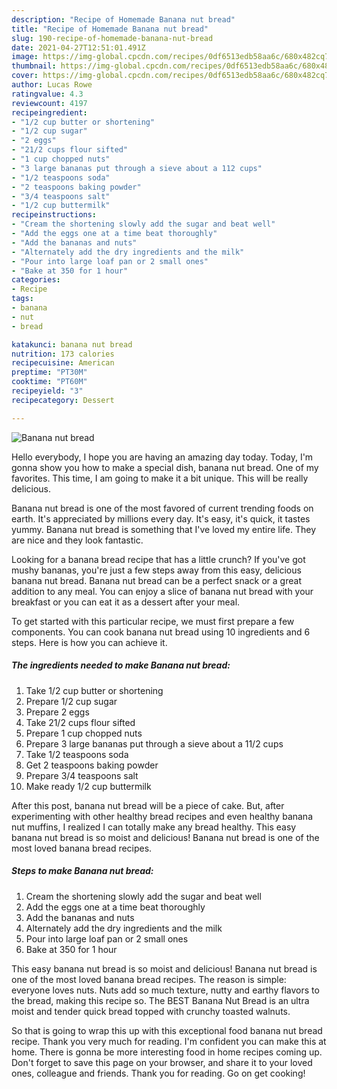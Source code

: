```yaml
---
description: "Recipe of Homemade Banana nut bread"
title: "Recipe of Homemade Banana nut bread"
slug: 190-recipe-of-homemade-banana-nut-bread
date: 2021-04-27T12:51:01.491Z
image: https://img-global.cpcdn.com/recipes/0df6513edb58aa6c/680x482cq70/banana-nut-bread-recipe-main-photo.jpg
thumbnail: https://img-global.cpcdn.com/recipes/0df6513edb58aa6c/680x482cq70/banana-nut-bread-recipe-main-photo.jpg
cover: https://img-global.cpcdn.com/recipes/0df6513edb58aa6c/680x482cq70/banana-nut-bread-recipe-main-photo.jpg
author: Lucas Rowe
ratingvalue: 4.3
reviewcount: 4197
recipeingredient:
- "1/2 cup butter or shortening"
- "1/2 cup sugar"
- "2 eggs"
- "21/2 cups flour sifted"
- "1 cup chopped nuts"
- "3 large bananas put through a sieve about a 112 cups"
- "1/2 teaspoons soda"
- "2 teaspoons baking powder"
- "3/4 teaspoons salt"
- "1/2 cup buttermilk"
recipeinstructions:
- "Cream the shortening slowly add the sugar and beat well"
- "Add the eggs one at a time beat thoroughly"
- "Add the bananas and nuts"
- "Alternately add the dry ingredients and the milk"
- "Pour into large loaf pan or 2 small ones"
- "Bake at 350 for 1 hour"
categories:
- Recipe
tags:
- banana
- nut
- bread

katakunci: banana nut bread 
nutrition: 173 calories
recipecuisine: American
preptime: "PT30M"
cooktime: "PT60M"
recipeyield: "3"
recipecategory: Dessert

---
```



![Banana nut bread](https://img-global.cpcdn.com/recipes/0df6513edb58aa6c/680x482cq70/banana-nut-bread-recipe-main-photo.jpg)

Hello everybody, I hope you are having an amazing day today. Today, I'm gonna show you how to make a special dish, banana nut bread. One of my favorites. This time, I am going to make it a bit unique. This will be really delicious.

Banana nut bread is one of the most favored of current trending foods on earth. It's appreciated by millions every day. It's easy, it's quick, it tastes yummy. Banana nut bread is something that I've loved my entire life. They are nice and they look fantastic.

Looking for a banana bread recipe that has a little crunch? If you&#39;ve got mushy bananas, you&#39;re just a few steps away from this easy, delicious banana nut bread. Banana nut bread can be a perfect snack or a great addition to any meal. You can enjoy a slice of banana nut bread with your breakfast or you can eat it as a dessert after your meal.


To get started with this particular recipe, we must first prepare a few components. You can cook banana nut bread using 10 ingredients and 6 steps. Here is how you can achieve it.

<!--inarticleads1-->

##### The ingredients needed to make Banana nut bread:

1. Take 1/2 cup butter or shortening
1. Prepare 1/2 cup sugar
1. Prepare 2 eggs
1. Take 21/2 cups flour sifted
1. Prepare 1 cup chopped nuts
1. Prepare 3 large bananas put through a sieve about a 11/2 cups
1. Take 1/2 teaspoons soda
1. Get 2 teaspoons baking powder
1. Prepare 3/4 teaspoons salt
1. Make ready 1/2 cup buttermilk


After this post, banana nut bread will be a piece of cake. But, after experimenting with other healthy bread recipes and even healthy banana nut muffins, I realized I can totally make any bread healthy. This easy banana nut bread is so moist and delicious! Banana nut bread is one of the most loved banana bread recipes. 

<!--inarticleads2-->

##### Steps to make Banana nut bread:

1. Cream the shortening slowly add the sugar and beat well
1. Add the eggs one at a time beat thoroughly
1. Add the bananas and nuts
1. Alternately add the dry ingredients and the milk
1. Pour into large loaf pan or 2 small ones
1. Bake at 350 for 1 hour


This easy banana nut bread is so moist and delicious! Banana nut bread is one of the most loved banana bread recipes. The reason is simple: everyone loves nuts. Nuts add so much texture, nutty and earthy flavors to the bread, making this recipe so. The BEST Banana Nut Bread is an ultra moist and tender quick bread topped with crunchy toasted walnuts. 

So that is going to wrap this up with this exceptional food banana nut bread recipe. Thank you very much for reading. I'm confident you can make this at home. There is gonna be more interesting food in home recipes coming up. Don't forget to save this page on your browser, and share it to your loved ones, colleague and friends. Thank you for reading. Go on get cooking!
